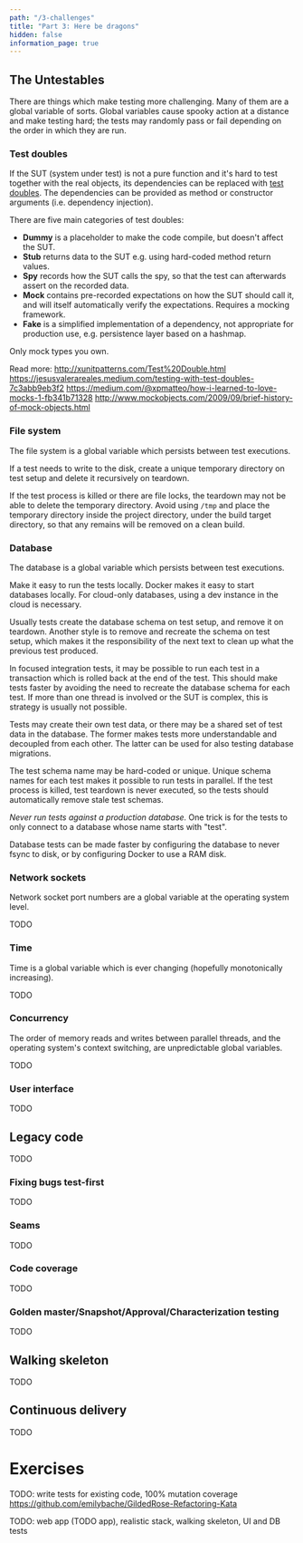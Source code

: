 ```yaml
---
path: "/3-challenges"
title: "Part 3: Here be dragons"
hidden: false
information_page: true
---
```



## The Untestables

There are things which make testing more challenging. Many of them are a global variable of sorts. Global variables cause spooky action at a distance and make testing hard; the tests may randomly pass or fail depending on the order in which they are run.


### Test doubles

If the SUT (system under test) is not a pure function and it's hard to test together with the real objects, its dependencies can be replaced with [test doubles](https://martinfowler.com/bliki/TestDouble.html). The dependencies can be provided as method or constructor arguments (i.e. dependency injection).

There are five main categories of test doubles:

- **Dummy** is a placeholder to make the code compile, but doesn't affect the SUT.
- **Stub** returns data to the SUT e.g. using hard-coded method return values.
- **Spy** records how the SUT calls the spy, so that the test can afterwards assert on the recorded data.
- **Mock** contains pre-recorded expectations on how the SUT should call it, and will itself automatically verify the expectations. Requires a mocking framework.
- **Fake** is a simplified implementation of a dependency, not appropriate for production use, e.g. persistence layer based on a hashmap.

Only mock types you own.

Read more:
http://xunitpatterns.com/Test%20Double.html
https://jesusvalerareales.medium.com/testing-with-test-doubles-7c3abb9eb3f2
https://medium.com/@xpmatteo/how-i-learned-to-love-mocks-1-fb341b71328
http://www.mockobjects.com/2009/09/brief-history-of-mock-objects.html


### File system

The file system is a global variable which persists between test executions.

If a test needs to write to the disk, create a unique temporary directory on test setup and delete it recursively on teardown.

If the test process is killed or there are file locks, the teardown may not be able to delete the temporary directory. Avoid using `/tmp` and place the temporary directory inside the project directory, under the build target directory, so that any remains will be removed on a clean build.


### Database

The database is a global variable which persists between test executions.

Make it easy to run the tests locally. Docker makes it easy to start databases locally. For cloud-only databases, using a dev instance in the cloud is necessary.

Usually tests create the database schema on test setup, and remove it on teardown. Another style is to remove and recreate the schema on test setup, which makes it the responsibility of the next text to clean up what the previous test produced.

In focused integration tests, it may be possible to run each test in a transaction which is rolled back at the end of the test. This should make tests faster by avoiding the need to recreate the database schema for each test. If more than one thread is involved or the SUT is complex, this is strategy is usually not possible.

Tests may create their own test data, or there may be a shared set of test data in the database. The former makes tests more understandable and decoupled from each other. The latter can be used for also testing database migrations.

The test schema name may be hard-coded or unique. Unique schema names for each test makes it possible to run tests in parallel. If the test process is killed, test teardown is never executed, so the tests should automatically remove stale test schemas.

*Never run tests against a production database.* One trick is for the tests to only connect to a database whose name starts with "test".

Database tests can be made faster by configuring the database to never fsync to disk, or by configuring Docker to use a RAM disk.


### Network sockets

Network socket port numbers are a global variable at the operating system level.

TODO


### Time

Time is a global variable which is ever changing (hopefully monotonically increasing).

TODO


### Concurrency

The order of memory reads and writes between parallel threads, and the operating system's context switching, are unpredictable global variables.

TODO


### User interface

TODO


## Legacy code

TODO


### Fixing bugs test-first

TODO


### Seams

TODO


### Code coverage

TODO


### Golden master/Snapshot/Approval/Characterization testing

TODO


## Walking skeleton

TODO


## Continuous delivery

TODO


# Exercises

TODO: write tests for existing code, 100% mutation coverage
https://github.com/emilybache/GildedRose-Refactoring-Kata

TODO: web app (TODO app), realistic stack, walking skeleton, UI and DB tests

